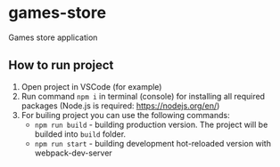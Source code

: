 # games-store

Games store application

## How to run project

1. Open project in VSCode (for example)
2. Run command `npm i` in terminal (console) for installing all required packages (Node.js is required: <https://nodejs.org/en/>)
3. For builing project you can use the following commands:
   - `npm run build` - building production version. The project will be builded into `build` folder.
   - `npm run start` - building development hot-reloaded version with webpack-dev-server
